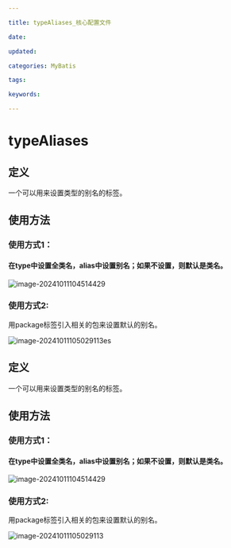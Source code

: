 ```yaml
---

title: typeAliases_核心配置文件

date: 

updated: 

categories: MyBatis

tags: 

keywords: 

---
```

# typeAliases

## 定义

一个可以用来设置类型的别名的标签。

## 使用方法

### 使用方式1：

#### 在type中设置全类名，alias中设置别名；如果不设置，则默认是类名。

![image-20241011104514429](./../../TyporaImage/MyBatis/image-20241011104514429.png)

### 使用方式2:

用package标签引入相关的包来设置默认的别名。

![image-20241011105029113](./../../TyporaImage/MyBatis/image-20241011105029113.png)es

## 定义

一个可以用来设置类型的别名的标签。

## 使用方法

### 使用方式1：

#### 在type中设置全类名，alias中设置别名；如果不设置，则默认是类名。

![image-20241011104514429](./../../TyporaImage/MyBatis/image-20241011104514429.png)

### 使用方式2:

用package标签引入相关的包来设置默认的别名。

![image-20241011105029113](./../../TyporaImage/MyBatis/image-20241011105029113.png)